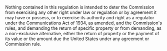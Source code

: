 Nothing contained in this regulation is intended to deter the Commission from exercising any other right under law or regulation or by agreement it may have or possess, or to exercise its authority and right as a regulator under the Communications Act of 1934, as amended, and the Commission's rules, and demanding the return of specific property or from demanding, as a non-exclusive alternative, either the return of property or the payment of its value or the amount due the United States under any agreement or Commission rule.

